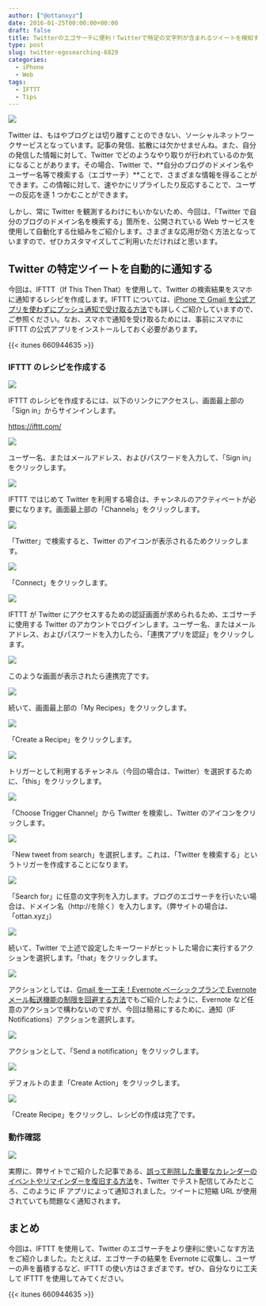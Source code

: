 ```yaml
---
author: ["@ottanxyz"]
date: 2016-01-25T00:00:00+00:00
draft: false
title: Twitterのエゴサーチに便利！Twitterで特定の文字列が含まれるツイートを検知すると、スマホに通知する方法
type: post
slug: twitter-egosearching-6829
categories:
  - iPhone
  - Web
tags:
  - IFTTT
  - Tips
---
```


![](160125-56a5c568c0584-1.jpg)

Twitter は、もはやブログとは切り離すことのできない、ソーシャルネットワークサービスとなっています。記事の発信、拡散には欠かせませんね。また、自分の発信した情報に対して、Twitter でどのようなやり取りが行われているのか気になることがあります。その場合、Twitter で、**自分のブログのドメイン名やユーザー名等で検索する（エゴサーチ）**ことで、さまざまな情報を得ることができます。この情報に対して、速やかにリプライしたり反応することで、ユーザーの反応を逐 1 つかむことができます。

しかし、常に Twitter を観測するわけにもいかないため、今回は、「Twitter で自分のブログのドメイン名を検索する」箇所を、公開されている Web サービスを使用して自動化する仕組みをご紹介します。さまざまな応用が効く方法となっていますので、ぜひカスタマイズしてご利用いただければと思います。

## Twitter の特定ツイートを自動的に通知する

今回は、IFTTT（If This Then That）を使用して、Twitter の検索結果をスマホに通知するレシピを作成します。IFTTT については、[iPhone で Gmail を公式アプリを使わずにプッシュ通知で受け取る方法](/posts/2014/09/iphone-gmail-push-490/)でも詳しくご紹介していますので、ご参照ください。なお、スマホで通知を受け取るためには、事前にスマホに IFTTT の公式アプリをインストールしておく必要があります。

{{< itunes 660944635 >}}

### IFTTT のレシピを作成する

![](160125-56a5c56a1fb4d-1.png)

IFTTT のレシピを作成するには、以下のリンクにアクセスし、画面最上部の「Sign in」からサインインします。

https://ifttt.com/

![](160125-56a5c577add64-1.png)

ユーザー名、またはメールアドレス、およびパスワードを入力して、「Sign in」をクリックします。

![](160125-56a5cd37dc453-1.png)

IFTTT ではじめて Twitter を利用する場合は、チャンネルのアクティベートが必要になります。画面最上部の「Channels」をクリックします。

![](160125-56a5cd3c901d4-1.png)

「Twitter」で検索すると、Twitter のアイコンが表示されるためクリックします。

![](160125-56a5c58eaf9e0.png)

「Connect」をクリックします。

![](160125-56a5c5979e8e9.png)

IFTTT が Twitter にアクセスするための認証画面が求められるため、エゴサーチに使用する Twitter のアカウントでログインします。ユーザー名、またはメールアドレス、およびパスワードを入力したら、「連携アプリを認証」をクリックします。

![](160125-56a5c5999e8f7-1.png)

このような画面が表示されたら連携完了です。

![](160125-56a5c5850e358-1.png)

続いて、画面最上部の「My Recipes」をクリックします。

![](160125-56a5c5a412367.png)

「Create a Recipe」をクリックします。

![](160125-56a5c5aa10476.png)

トリガーとして利用するチャンネル（今回の場合は、Twitter）を選択するために、「this」をクリックします。

![](160125-56a5c5b29d2c6-1.png)

「Choose Trigger Channel」から Twitter を検索し、Twitter のアイコンをクリックします。

![](160125-56a5c5b5af016.png)

「New tweet from search」を選択します。これは、「Twitter を検索する」というトリガーを作成することになります。

![](160125-56a5c5bde01a3-1.png)

「Search for」に任意の文字列を入力します。ブログのエゴサーチを行いたい場合は、ドメイン名（http://を除く）を入力します。（弊サイトの場合は、「ottan.xyz」）

![](160125-56a5c5c509096-1.png)

続いて、Twitter で上述で設定したキーワードがヒットした場合に実行するアクションを選択します。「that」をクリックします。

![](160125-56a5c5c8e5c09-1.png)

アクションとしては、[Gmail を一工夫！Evernote ベーシックプランで Evernote メール転送機能の制限を回避する方法](/posts/2015/08/evernote-basic-email-transfer-1963/)でもご紹介したように、Evernote など任意のアクションで構わないのですが、今回は簡易にするために、通知（IF Notifications）アクションを選択します。

![](160125-56a5c5cf728a2-1.png)

アクションとして、「Send a notification」をクリックします。

![](160125-56a5c5d535c44-1.png)

デフォルトのまま「Create Action」をクリックします。

![](160125-56a5c5d87dcc0-1.png)

「Create Recipe」をクリックし、レシピの作成は完了です。

### 動作確認

![](160125-56a5c5df0c0c5-1.png)

実際に、弊サイトでご紹介した記事である、[誤って削除した重要なカレンダーのイベントやリマインダーを復旧する方法](/posts/2016/01/icloud-calendar-reminder-6828/)を、Twitter でテスト配信してみたところ、このように IF アプリによって通知されました。ツイートに短縮 URL が使用されていても問題なく通知されます。

## まとめ

今回は、IFTTT を使用して、Twitter のエゴサーチをより便利に使いこなす方法をご紹介しました。たとえば、エゴサーチの結果を Evernote に収集し、ユーザーの声を蓄積するなど、IFTTT の使い方はさまざまです。ぜひ、自分なりに工夫して IFTTT を使用してみてください。

{{< itunes 660944635 >}}
